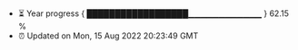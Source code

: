 - ⏳ Year progress { ██████████████████▁▁▁▁▁▁▁▁▁▁▁▁ } 62.15 %
- ⏰ Updated on Mon, 15 Aug 2022 20:23:49 GMT

